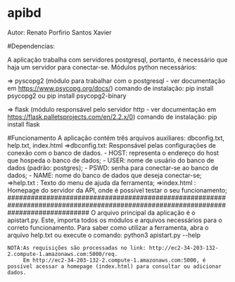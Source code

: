 # apibd

Autor: Renato Porfirio Santos Xavier

#Dependencias:

  A aplicação trabalha com servidores postgresql, portanto, é necessário que haja um servidor para conectar-se.
  Módulos python necessários:
  
  => pyscopg2 (módulo para trabalhar com o postgresql - ver documentação em https://www.psycopg.org/docs/)
  comando de instalação: pip install psycopg2
                          ou
                         pip install psycopg2-binary

  => flask (módulo responsável pelo servidor http - ver documentação em https://flask.palletsprojects.com/en/2.2.x/0)
  comando de instalação: pip install flask
  
 #Funcionamento
  A aplicação contém três arquivos auxiliares: dbconfig.txt, help.txt, index.html
    =>dbconfig.txt: Responsável pelas configurações de conexão com o banco de dados.
                    - HOST: representa o endereço do host que hospeda o banco de dados;
                    - USER: nome de usuário do banco de dados (padrão: postgres);
                    - PSWD: senha para conectar-se ao banco de dados;
                    - NAME: nome do banco de dados que deseja conectar-se;
    =>help.txt    : Texto do menu de ajuda da ferramenta;
    =>index.html  : Homepage do servidor da API, onde é possível testar o seu funcionamento;
    #####################################################################################################################################
    O arquivo principal da aplicação é o apistart.py. Este, importa todos os módulos e arquivos necessários para o correto funcionamento.
    Para saber como utilizar a ferramenta, abra o arquivo help.txt ou execute o comando:
    python3 apistart.py --help
    
    NOTA:As requisições são processadas no link: http://ec2-34-203-132-2.compute-1.amazonaws.com:5000/req.
         Em http://ec2-34-203-132-2.compute-1.amazonaws.com:5000, é possível acessar a homepage (index.html) para consultar ou adicionar dados.
